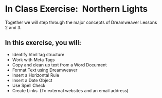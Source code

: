 <h1>In Class Exercise:  Northern Lights</h1>
<p>Together we will step through the major concepts of Dreamweaver Lessons 2 and 3.</p>

<h2><strong>In this exercise, you will:</strong></h2>
<ul>
<li>Identify html tag structure</li>
<li>Work with Meta Tags</li>
<li>Copy and clean up text from a Word Document</li>
<li>Format Text using Dreamweaver </li>
<li>Insert a Horizontal Rule</li>
<li>Insert a Date Object</li>
<li>Use Spell Check</li>
<li>Create Links  (To external websites and an email address)</li>
</ul>
